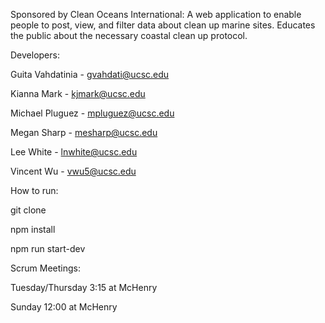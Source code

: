 Sponsored by Clean Oceans International: A web application to enable people to post, view, and filter data about clean up marine sites. Educates the public about the necessary coastal clean up protocol.

Developers:

Guita Vahdatinia - gvahdati@ucsc.edu

Kianna Mark - kjmark@ucsc.edu

Michael Pluguez - mpluguez@ucsc.edu

Megan Sharp - mesharp@ucsc.edu

Lee White - lnwhite@ucsc.edu

Vincent Wu - vwu5@ucsc.edu

How to run:

git clone

npm install

npm run start-dev

Scrum Meetings: 

Tuesday/Thursday 3:15 at McHenry

Sunday 12:00 at McHenry
